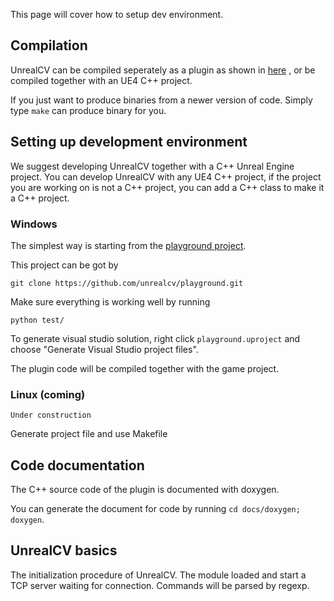 This page will cover how to setup dev environment.

## Compilation
UnrealCV can be compiled seperately as a plugin as shown in [here](plugin.md#compilation)
, or be compiled together with an UE4 C++ project.

If you just want to produce binaries from a newer version of code. Simply type `make` can produce binary for you.

## Setting up development environment
We suggest developing UnrealCV together with a C++ Unreal Engine project. You can develop UnrealCV with any UE4 C++ project, if the project you are working on is not a C++ project, you can add a C++ class to make it a C++ project.

### Windows

The simplest way is starting from the [playground project](https://github.com/unrealcv/playground).

This project can be got by
```
git clone https://github.com/unrealcv/playground.git
```

Make sure everything is working well by running
```
python test/
```

To generate visual studio solution, right click `playground.uproject` and choose "Generate Visual Studio project files".

The plugin code will be compiled together with the game project.

### Linux (coming)

```
Under construction
```
Generate project file and use Makefile

## Code documentation

The C++ source code of the plugin is documented with doxygen.

You can generate the document for code by running `cd docs/doxygen; doxygen`.

## UnrealCV basics

The initialization procedure of UnrealCV. The module loaded and start a TCP server waiting for connection. Commands will be parsed by regexp. 
